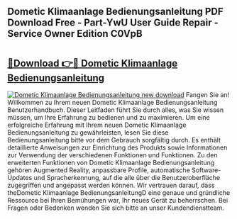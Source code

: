 ## Dometic Klimaanlage Bedienungsanleitung PDF Download Free - Part-YwU User Guide Repair - Service Owner Edition C0VpB

# <h2><a href="http://df3dqkt.blite.top/?on=Dometic+Klimaanlage+Bedienungsanleitung">🔗Download 👉🔴 Dometic Klimaanlage Bedienungsanleitung</a></h2>

[![Dometic Klimaanlage Bedienungsanleitung new download](https://i.imgur.com/lujVjoI.png)](http://df3dqkt.blite.top/?on=Dometic+Klimaanlage+Bedienungsanleitung)
Fangen Sie an! Willkommen zu Ihrem neuen Dometic Klimaanlage Bedienungsanleitung Benutzerhandbuch. Dieser Leitfaden führt Sie durch alles, was Sie wissen müssen, um Ihre Erfahrung zu bedienen und zu maximieren. Um eine erfolgreiche Erfahrung mit Ihrem neuen Dometic Klimaanlage Bedienungsanleitung zu gewährleisten, lesen Sie diese Bedienungsanleitung bitte vor dem Gebrauch sorgfältig durch. Es enthält detaillierte Anweisungen zur Einrichtung des Produkts sowie Informationen zur Verwendung der verschiedenen Funktionen und Funktionen. Zu den erweiterten Funktionen von Dometic Klimaanlage Bedienungsanleitung gehören Augmented Reality, anpassbare Profile, automatische Software-Updates und Spracherkennung, auf die alle über die Benutzeroberfläche zugegriffen und angepasst werden können. Wir vertrauen darauf, dass theDometic Klimaanlage BedienungsanleitungD eine genaue und gründliche Ressource bei Ihren Bemühungen war, Ihr neues Gerät zu beherrschen. Bei Fragen oder Bedenken wenden Sie sich bitte an unser Kundendienstteam.
